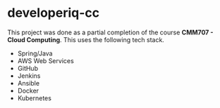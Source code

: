 # developeriq-cc
This project was done as a partial completion of the course **CMM707 - Cloud Computing**.
This uses the following tech stack.
- Spring/Java
- AWS Web Services
- GitHub
- Jenkins
- Ansible
- Docker
- Kubernetes
